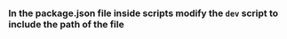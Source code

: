 ### In the package.json file inside scripts modify the `dev` script to include the path of the file 